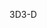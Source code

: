 <span data-ttu-id="8e519-101">3D</span><span class="sxs-lookup"><span data-stu-id="8e519-101">3-D</span></span>